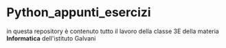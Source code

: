 # Python_appunti_esercizi
in questa repository è contenuto tutto il lavoro della classe 3E della materia **Informatica** dell'istituto Galvani
